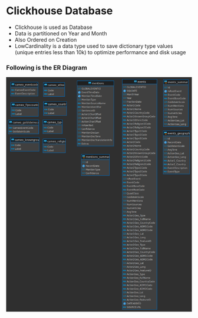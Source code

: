 # Clickhouse Database

- Clickhouse is used as Database
- Data is partitioned on Year and Month
- Also Ordered on Creation
- LowCardinality is a data type used to save dictionary type values (unique entries less than 10k) to optimize performance and disk usage

### Following is the ER Diagram

![ER DIAGRAM](../diagrams/gdelt-er-diagram.png)

